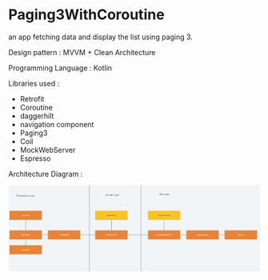 # Paging3WithCoroutine
an app fetching data and display the list using paging 3. 

Design pattern : MVVM + Clean Architecture

Programming Language : Kotlin

Libraries used :
- Retrofit
- Coroutine
- daggerhilt
- navigation component
- Paging3
- Coil
- MockWebServer
- Espresso

Architecture Diagram :

![alt text](https://github.com/rkaprasetya/Paging3WithCoroutine/blob/master/mvvmcleanarch.jpg?raw=true)
